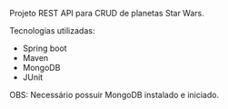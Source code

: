 Projeto REST API para CRUD de planetas Star Wars.

Tecnologias utilizadas:

- Spring boot
- Maven
- MongoDB
- JUnit

OBS: Necessário possuir MongoDB instalado e iniciado.
